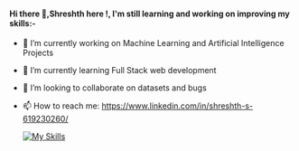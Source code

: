 #### Hi there 👋,Shreshth here !, I'm still learning and working on improving my skills:-


<!--**shreshth3142857/shreshth3142857** is a ✨ _special_ ✨ repository because its `README.md` (this file) appears on your GitHub profile.-->


- 🔭 I’m currently working on Machine Learning and Artificial Intelligence Projects
  
- 🌱 I’m currently learning Full Stack web development
  
- 👯 I’m looking to collaborate on datasets and bugs
   
- 📫 How to reach me: https://www.linkedin.com/in/shreshth-s-619230260/


  [![My Skills](https://skillicons.dev/icons?i=js,html,css,bootstrap,figma,python,flask,c,c++)](https://skillicons.dev)

  


